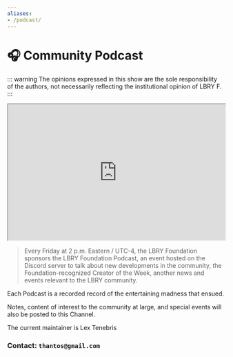 ```yaml
---
aliases:
- /podcast/
---
```


# 🎧 Community Podcast

::: warning
The opinions expressed in this show are the sole responsibility of the authors, not necessarily reflecting the institutional opinion of LBRY F.
:::

<iframe id="odysee-iframe" width="100%" height="315" src="https://odysee.com/$/embed/LFCP-Livecast/cfbcde9026aa351f62ce9f57d48202a8a5ffa563?r=Hj8HJeAgvN8hjjREuK4y7wq7wN5xorZG" allowfullscreen></iframe>

> Every Friday at 2 p.m. Eastern / UTC-4, the LBRY Foundation sponsors the LBRY Foundation Podcast, an event hosted on the Discord server to talk about new developments in the community, the Foundation-recognized Creator of the Week, another news and events relevant to the LBRY community.

Each Podcast is a recorded record of the entertaining madness that ensued.

Notes, content of interest to the community at large, and special events will also be posted to this Channel.

The current maintainer is
Lex Tenebris

### Contact: `thantos@gmail.com`
